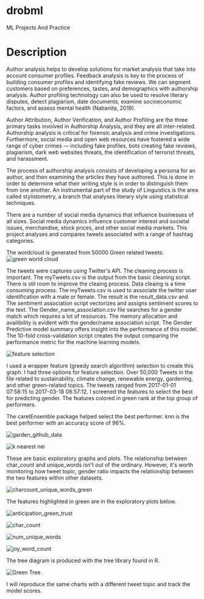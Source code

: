 # drobml
ML Projects And Practice

Description
=================================
Author analysis helps to develop solutions for market analysis that take into account consumer profiles. Feedback analysis is key to the process of building consumer profiles and identifying fake reviews. We can segment customers based on preferences, tastes, and demographics with authorship analysis. Author profiling technology can also be used to resolve literary disputes, detect plagiarism, date documents, examine socioeconomic factors, and assess mental health (Nabanita, 2019).

Author Attribution, Author Verification, and Author Profiling are the three primary tasks involved in Authorship Analysis, and they are all inter-related. Authorship analysis is critical for forensic analysis and crime investigations. Furthermore, social media and open web resources have fostered a wide range of cyber crimes — including fake profiles, bots creating fake reviews, plagiarism, dark web websites threats, the identification of terrorist threats, and harassment.

The process of authorship analysis consists of developing a persona for an author, and then examining the articles they have authored. This is done in order to determine what their writing style is in order to distinguish them from one another. An instrumental part of the study of Linguistics is the area called stylistometry, a branch that analyses literary style using statistical techniques.

 There are a number of social media dynamics that influence businesses of all sizes. Social media dynamics influence customer interest and societal issues, merchandise, stock prices, and other social media markets. This project analyses and compares tweets associated with a range of hashtag categories. 

The wordcloud is generated from 50000 Green related tweets.
![green world cloud](https://user-images.githubusercontent.com/5244413/138534045-1d5eb12e-2858-44c6-b278-9cdf63524c03.png)

The tweets were captures using Twitter's API. The cleaning process is important.  The myTweets.csv is the output from the basic cleaning script. There is stil room to improve the cleaing process. Data cleaing is a time consuming process. The myTweets.csv is used to associate the twitter user identification with a male or female. The result is the result_data.csv and The sentiment association script vectorizes and assigns sentiment scores to the text. 
The Gender_name_association.csv file searches for a gender match which requires a lot of resources. The memory allocation and availibility is evident with the gender/name association script. The Gender Predictive model summary offers insight into the performance of this model. The 10-fold cross-validation script creates the output comparing the performance metric for the machine learning models. 

![feature selection](https://user-images.githubusercontent.com/5244413/138268397-7a5ac09a-f727-4c11-9a9f-baf602618aae.png)

I used a wrapper feature (greedy search algorithm) selection to create this graph. I had three options for feature selection. Over 50,000 Tweets in the file related to sustainability, climate change, renewable energy, gardening, and other green-related topics. The tweets ranged from 2017-01-01 07:58:15 to 2017-03-18 08:57:12. I screened the features to select the best for predicting gender. The features colored in green rank at the top group of performers.


The caretEnsemble package helped select the best performer. 
knn is the best performer with an accuracy score of 96%. 

![garden_github_data](https://user-images.githubusercontent.com/5244413/140437201-834a4a4f-ec3d-4a5e-bff2-aed429a115ec.PNG)



![k nearest nei](https://user-images.githubusercontent.com/5244413/140444841-451cb182-3644-4678-b181-a7b33b3ad8d1.PNG)

These are basic exploratory graphs and plots. The relationship between char_count and unique_words isn't out of the ordinary. However, it's worth monitoring how tweet topic, gender ratio impacts the relationship between the two features within other datasets. 



![charcount_unique_words_green](https://user-images.githubusercontent.com/5244413/138534299-1e15db05-ba88-4c7b-b0b7-168009975bef.png)


The features highlighted in green are in the exploratory plots below.




![anticipation_green_trust](https://user-images.githubusercontent.com/5244413/138536042-848bfc05-e52b-4cef-891e-8dfe98d86873.png)

![char_count](https://user-images.githubusercontent.com/5244413/138536026-65d92684-e4fa-499d-bc7e-2678e9444f7e.png)

![num_unique_words](https://user-images.githubusercontent.com/5244413/138536064-09bd1013-f653-41d8-a7c7-753903482606.png)

![joy_word_count](https://user-images.githubusercontent.com/5244413/138536056-21c8ce03-5f8a-4b9b-aafb-616dc4fb81bc.png)

The tree diagram is produced with the tree library found in R. 

![Green Tree](https://user-images.githubusercontent.com/5244413/138540293-3da66d8b-f783-4aa1-9600-578c35f4d604.png)

I will reproduce the same charts with a different tweet topic and track the model scores. 

